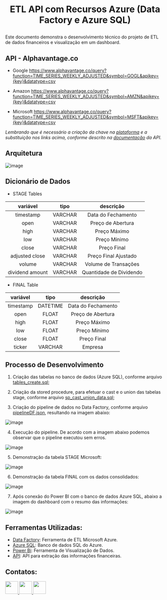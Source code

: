 # <p align=center> ETL API com Recursos Azure (Data Factory e Azure SQL) </p>

Este documento demonstra o desenvolvimento técnico do projeto de ETL de dados financeiros e visualização em um dashboard.

## API - Alphavantage.co

 * Google
 https://www.alphavantage.co/query?function=TIME_SERIES_WEEKLY_ADJUSTED&symbol=GOGL&apikey={key}&datatype=csv

 * Amazon
 https://www.alphavantage.co/query?function=TIME_SERIES_WEEKLY_ADJUSTED&symbol=AMZN&apikey={key}&datatype=csv 
 
 * Microsoft
 https://www.alphavantage.co/query?function=TIME_SERIES_WEEKLY_ADJUSTED&symbol=MSFT&apikey={key}&datatype=csv

*Lembrando que é necessário a criação da chave na [plataforma](https://www.alphavantage.co) e a substituição nos links acima, conforme descrito na [documentação](https://www.alphavantage.co/documentation/) da API.*

## Arquitetura

![image](https://user-images.githubusercontent.com/54869201/219869935-bf0815e2-a31b-4b60-8f71-5ca66f2d372d.png)


## Dicionário de Dados

* STAGE Tables

|   **variável**  | **tipo** |    **descrição**   |
|:---------------:|:--------:|:------------------:|
|    timestamp    |   VARCHAR | Data do Fechamento |
|       open      |   VARCHAR |  Preço de Abertura |
|       high      |   VARCHAR |     Preço Máximo      |
|       low       |   VARCHAR |      Preço Mínimo     |
|      close      |   VARCHAR |     Preço Final    |
|  adjusted close |   VARCHAR |     Preço Final Ajustado    |
|      volume     |   VARCHAR | Volume de Transações                    |
| dividend amount |   VARCHAR | Quantidade de Dividendo                    |

* FINAL Table

|   **variável**  | **tipo** |    **descrição**   |
|:---------------:|:--------:|:------------------:|
|    timestamp    |   DATETIME   | Data do Fechamento |
|       open      |   FLOAT  |  Preço de Abertura |
|       high      |   FLOAT  |     Preço Máximo      |
|       low       |   FLOAT  |      Preço Mínimo     |
|      close      |   FLOAT  |     Preço Final    |
|      ticker     |  VARCHAR |         Empresa           |


## Processo de Desenvolvimento

1. Criação das tabelas no banco de dados (Azure SQL), conforme arquivo [tables_create.sql](https://github.com/ThiagoFerreiraWD/ETL_Acoes-EngenhariaDados/blob/main/tables_create.sql);

2. Criação da stored procedure, para efetuar o cast e o union das tabelas stage, conforme arquivo [sp_cast_union_data.sql](https://github.com/ThiagoFerreiraWD/ETL_Acoes-EngenhariaDados/blob/main/sp_cast_union_data.sql);

3. Criação do pipeline de dados no Data Factory, conforme arquivo [pipelineDF.json](https://github.com/ThiagoFerreiraWD/ETL_Acoes-EngenhariaDados/blob/main/pipelineDF.json), resultando na imagem abaixo:

![image](https://user-images.githubusercontent.com/54869201/219870726-d14e3247-452d-40f0-89f1-2e4bf9a18a36.png)

4. Execução do pipeline. De acordo com a imagem abaixo podemos observar que o pipeline executou sem erros.

![image](https://user-images.githubusercontent.com/54869201/219870912-0e405749-dc8a-4d86-a2c7-520dcaed42e0.png)

5. Demonstração da tabela STAGE Microsoft:

![image](https://user-images.githubusercontent.com/54869201/219871043-d383e3a6-6bc3-400d-a55f-89d33766f041.png)

6. Demonstração da tabela FINAL com os dados consolidados:

![image](https://user-images.githubusercontent.com/54869201/219871100-7fd9cdaf-f9ef-48af-9b0a-b2b20285d2c0.png)

7. Após conexão do Power BI com o banco de dados Azure SQL, abaixo a imagem do dashboard com o resumo das informações:

![image](https://user-images.githubusercontent.com/54869201/219871420-633ffce9-3180-4d1e-9c33-60e55d363713.png)

## Ferramentas Utilizadas:

* [Data Factory](https://azure.microsoft.com/pt-br/products/data-factory/): Ferramenta de ETL Microsoft Azure.
* [Azure SQL](https://azure.microsoft.com/pt-br/products/azure-sql/database): Banco de dados SQL do Azure.
* [Power Bi](https://powerbi.microsoft.com/pt-br/): Ferramenta de Visualização de Dados.
* [API](https://www.alphavantage.com/): API para extração das informações financeiras.

## Contatos:
<div>   
  <a href="https://www.linkedin.com/in/tferreirasilva/">
    <img width=40 src="https://cdn.jsdelivr.net/gh/devicons/devicon/icons/linkedin/linkedin-original.svg" />
  </a> 
  <a href = "mailto:thiago.ferreirawd@gmail.com">
      <img width=40 src="https://cdn.jsdelivr.net/gh/devicons/devicon/icons/google/google-original.svg" />
  </a>  
  <a href = "https://github.com/ThiagoFerreiraWD">
    <img width=40 src="https://cdn.jsdelivr.net/gh/devicons/devicon/icons/github/github-original.svg" />
  </a>     
</div>
